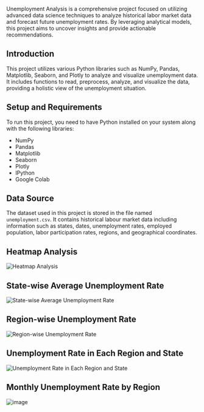Unemployment Analysis is a comprehensive project focused on utilizing advanced data science techniques to analyze historical labor market data and forecast future unemployment rates. By leveraging analytical models, this project aims to uncover insights and provide actionable recommendations.

## Introduction

This project utilizes various Python libraries such as NumPy, Pandas, Matplotlib, Seaborn, and Plotly to analyze and visualize unemployment data. It includes functions to read, preprocess, analyze, and visualize the data, providing a holistic view of the unemployment situation.

## Setup and Requirements

To run this project, you need to have Python installed on your system along with the following libraries:

- NumPy
- Pandas
- Matplotlib
- Seaborn
- Plotly
- IPython
- Google Colab

## Data Source

The dataset used in this project is stored in the file named `unemployment.csv`. It contains historical labour market data including information such as states, dates, unemployment rates, employed population, labor participation rates, regions, and geographical coordinates.

## Heatmap Analysis
![Heatmap Analysis](https://github.com/KajalBhammar/Unemployment-analysis-with-python-/assets/93076200/596c08cb-c8ac-4db8-9166-b19c5ca15d1a)

## State-wise Average Unemployment Rate

![State-wise Average Unemployment Rate](https://github.com/KajalBhammar/Unemployment-analysis-with-python-/assets/93076200/7b06a3e6-50ff-4cd9-9a2c-1e3a2e7490c5)

## Region-wise Unemployment Rate

![Region-wise Unemployment Rate](https://github.com/KajalBhammar/Unemployment-analysis-with-python-/assets/93076200/b5c21ff5-95be-4740-9ed5-698d02659519)

## Unemployment Rate in Each Region and State

![Unemployment Rate in Each Region and State](https://github.com/KajalBhammar/Unemployment-analysis-with-python-/assets/93076200/a8bf9ae6-7491-48ef-96c8-be9321f3c72c)

## Monthly Unemployment Rate by Region

![image](https://github.com/KajalBhammar/Unemployment-analysis-with-python-/assets/93076200/276633d0-55b2-4b2d-ba82-481aa2c10f2e)






